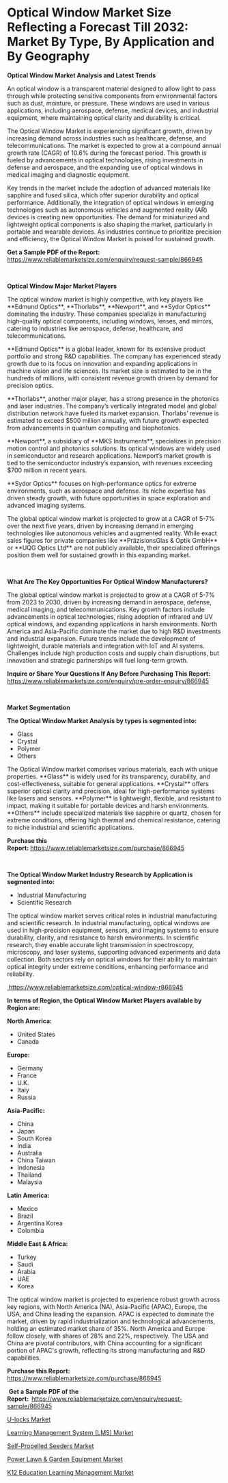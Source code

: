 <p><h1>Optical Window Market Size Reflecting a Forecast Till 2032: Market By Type, By Application and By Geography</h1></p><p><strong>Optical Window Market Analysis and Latest Trends</strong></p>
<p><p>An optical window is a transparent material designed to allow light to pass through while protecting sensitive components from environmental factors such as dust, moisture, or pressure. These windows are used in various applications, including aerospace, defense, medical devices, and industrial equipment, where maintaining optical clarity and durability is critical.</p><p>The Optical Window Market is experiencing significant growth, driven by increasing demand across industries such as healthcare, defense, and telecommunications. The market is expected to grow at a compound annual growth rate (CAGR) of 10.6% during the forecast period. This growth is fueled by advancements in optical technologies, rising investments in defense and aerospace, and the expanding use of optical windows in medical imaging and diagnostic equipment.</p><p>Key trends in the market include the adoption of advanced materials like sapphire and fused silica, which offer superior durability and optical performance. Additionally, the integration of optical windows in emerging technologies such as autonomous vehicles and augmented reality (AR) devices is creating new opportunities. The demand for miniaturized and lightweight optical components is also shaping the market, particularly in portable and wearable devices. As industries continue to prioritize precision and efficiency, the Optical Window Market is poised for sustained growth.</p></p>
<p><strong>Get a Sample PDF of the Report:&nbsp;</strong> <a href="https://www.reliablemarketsize.com/enquiry/request-sample/866945?utm_campaign=1898&utm_medium=2&utm_source=Github&utm_content=ia&utm_term=29012025&utm_id=optical-window">https://www.reliablemarketsize.com/enquiry/request-sample/866945</a></p>
<p>&nbsp;</p>
<p><strong>Optical Window Major Market Players</strong></p>
<p><p>The optical window market is highly competitive, with key players like **Edmund Optics**, **Thorlabs**, **Newport**, and **Sydor Optics** dominating the industry. These companies specialize in manufacturing high-quality optical components, including windows, lenses, and mirrors, catering to industries like aerospace, defense, healthcare, and telecommunications.</p><p>**Edmund Optics** is a global leader, known for its extensive product portfolio and strong R&D capabilities. The company has experienced steady growth due to its focus on innovation and expanding applications in machine vision and life sciences. Its market size is estimated to be in the hundreds of millions, with consistent revenue growth driven by demand for precision optics.</p><p>**Thorlabs**, another major player, has a strong presence in the photonics and laser industries. The company’s vertically integrated model and global distribution network have fueled its market expansion. Thorlabs’ revenue is estimated to exceed $500 million annually, with future growth expected from advancements in quantum computing and biophotonics.</p><p>**Newport**, a subsidiary of **MKS Instruments**, specializes in precision motion control and photonics solutions. Its optical windows are widely used in semiconductor and research applications. Newport’s market growth is tied to the semiconductor industry’s expansion, with revenues exceeding $700 million in recent years.</p><p>**Sydor Optics** focuses on high-performance optics for extreme environments, such as aerospace and defense. Its niche expertise has driven steady growth, with future opportunities in space exploration and advanced imaging systems.</p><p>The global optical window market is projected to grow at a CAGR of 5-7% over the next five years, driven by increasing demand in emerging technologies like autonomous vehicles and augmented reality. While exact sales figures for private companies like **PräzisionsGlas & Optik GmbH** or **UQG Optics Ltd** are not publicly available, their specialized offerings position them well for sustained growth in this expanding market.</p></p>
<p>&nbsp;</p>
<p><strong>What Are The Key Opportunities For Optical Window Manufacturers?</strong></p>
<p><p>The global optical window market is projected to grow at a CAGR of 5-7% from 2023 to 2030, driven by increasing demand in aerospace, defense, medical imaging, and telecommunications. Key growth factors include advancements in optical technologies, rising adoption of infrared and UV optical windows, and expanding applications in harsh environments. North America and Asia-Pacific dominate the market due to high R&D investments and industrial expansion. Future trends include the development of lightweight, durable materials and integration with IoT and AI systems. Challenges include high production costs and supply chain disruptions, but innovation and strategic partnerships will fuel long-term growth.</p></p>
<p><strong>Inquire or Share Your Questions If Any Before Purchasing This Report:</strong> <a href="https://www.reliablemarketsize.com/enquiry/pre-order-enquiry/866945?utm_campaign=1898&utm_medium=2&utm_source=Github&utm_content=ia&utm_term=29012025&utm_id=optical-window">https://www.reliablemarketsize.com/enquiry/pre-order-enquiry/866945</a></p>
<p>&nbsp;</p>
<p><strong>Market Segmentation</strong></p>
<p><strong>The Optical Window Market Analysis by types is segmented into:</strong></p>
<p><ul><li>Glass</li><li>Crystal</li><li>Polymer</li><li>Others</li></ul></p>
<p><p>The Optical Window market comprises various materials, each with unique properties. **Glass** is widely used for its transparency, durability, and cost-effectiveness, suitable for general applications. **Crystal** offers superior optical clarity and precision, ideal for high-performance systems like lasers and sensors. **Polymer** is lightweight, flexible, and resistant to impact, making it suitable for portable devices and harsh environments. **Others** include specialized materials like sapphire or quartz, chosen for extreme conditions, offering high thermal and chemical resistance, catering to niche industrial and scientific applications.</p></p>
<p><strong>Purchase this Report:&nbsp;</strong><a href="https://www.reliablemarketsize.com/purchase/866945?utm_campaign=1898&utm_medium=2&utm_source=Github&utm_content=ia&utm_term=29012025&utm_id=optical-window">https://www.reliablemarketsize.com/purchase/866945</a></p>
<p>&nbsp;</p>
<p><strong>The Optical Window Market Industry Research by Application is segmented into:</strong></p>
<p><ul><li>Industrial Manufacturing</li><li>Scientific Research</li></ul></p>
<p><p>The optical window market serves critical roles in industrial manufacturing and scientific research. In industrial manufacturing, optical windows are used in high-precision equipment, sensors, and imaging systems to ensure durability, clarity, and resistance to harsh environments. In scientific research, they enable accurate light transmission in spectroscopy, microscopy, and laser systems, supporting advanced experiments and data collection. Both sectors rely on optical windows for their ability to maintain optical integrity under extreme conditions, enhancing performance and reliability.</p></p>
<p><a href="https://www.reliablemarketsize.com/optical-window-r866945?utm_campaign=1898&utm_medium=2&utm_source=Github&utm_content=ia&utm_term=29012025&utm_id=optical-window">&nbsp;https://www.reliablemarketsize.com/optical-window-r866945</a></p>
<p><strong>In terms of Region, the Optical Window Market Players available by Region are:</strong></p>
<p>
    <p> <strong> North America: </strong>
        <ul>
            <li>United States</li>
            <li>Canada</li>
        </ul>
        </p> 
    <p> <strong> Europe: </strong>
        <ul>
            <li>Germany</li>
            <li>France</li>
            <li>U.K.</li>
            <li>Italy</li>
            <li>Russia</li>
        </ul>
        </p> 
    <p> <strong> Asia-Pacific: </strong>
        <ul>
            <li>China</li>
            <li>Japan</li>
            <li>South Korea</li>
            <li>India</li>
            <li>Australia</li>
            <li>China Taiwan</li>
            <li>Indonesia</li>
            <li>Thailand</li>
            <li>Malaysia</li>
        </ul>
        </p> 
    <p> <strong> Latin America: </strong>
        <ul>
            <li>Mexico</li>
            <li>Brazil</li>
            <li>Argentina Korea</li>
            <li>Colombia</li>
        </ul>
        </p> 
    <p> <strong> Middle East & Africa: </strong>
        <ul>
            <li>Turkey</li>
            <li>Saudi</li>
            <li>Arabia</li>
            <li>UAE</li>
            <li>Korea</li>
        </ul>
    </p>
    </p>
<p><p>The optical window market is projected to experience robust growth across key regions, with North America (NA), Asia-Pacific (APAC), Europe, the USA, and China leading the expansion. APAC is expected to dominate the market, driven by rapid industrialization and technological advancements, holding an estimated market share of 35%. North America and Europe follow closely, with shares of 28% and 22%, respectively. The USA and China are pivotal contributors, with China accounting for a significant portion of APAC's growth, reflecting its strong manufacturing and R&D capabilities.</p></p>
<p><strong>Purchase this Report: </strong><a href="https://www.reliablemarketsize.com/purchase/866945?utm_campaign=1898&utm_medium=2&utm_source=Github&utm_content=ia&utm_term=29012025&utm_id=optical-window">https://www.reliablemarketsize.com/purchase/866945</a></p>
<p>&nbsp;<strong>Get a Sample PDF of the Report:&nbsp;&nbsp;</strong><a href="https://www.reliablemarketsize.com/enquiry/request-sample/866945?utm_campaign=1898&utm_medium=2&utm_source=Github&utm_content=ia&utm_term=29012025&utm_id=optical-window">https://www.reliablemarketsize.com/enquiry/request-sample/866945</a></p>
<p><strong></strong></p>
<p><p><a href="https://www.linkedin.com/pulse/growth-revenue-projections-u-locks-market-141-cagr-from-2025-xxlvf?utm_campaign=1898&utm_medium=2&utm_source=Github&utm_content=ia&utm_term=29012025&utm_id=optical-window">U-locks Market</a></p><p><a href="https://www.linkedin.com/pulse/projecting-growth-learning-management-system-lmsmarket-impact-sv6mf?utm_campaign=1898&utm_medium=2&utm_source=Github&utm_content=ia&utm_term=29012025&utm_id=optical-window">Learning Management System (LMS) Market</a></p><p><a href="https://www.linkedin.com/pulse/detailed-analysis-self-propelled-seeders-market-decision-making-9j5df?utm_campaign=1898&utm_medium=2&utm_source=Github&utm_content=ia&utm_term=29012025&utm_id=optical-window">Self-Propelled Seeders Market</a></p><p><a href="https://www.linkedin.com/pulse/market-revenue-growth-forecast-power-lawn-garden-equipment-128-jqfhf?utm_campaign=1898&utm_medium=2&utm_source=Github&utm_content=ia&utm_term=29012025&utm_id=optical-window">Power Lawn & Garden Equipment Market</a></p><p><a href="https://www.linkedin.com/pulse/informative-market-research-report-k12-education-learning-vd1yf?utm_campaign=1898&utm_medium=2&utm_source=Github&utm_content=ia&utm_term=29012025&utm_id=optical-window">K12 Education Learning Management Market</a></p></p>